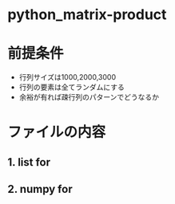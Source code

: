 # python_matrix-product
# 前提条件
- 行列サイズは1000,2000,3000
- 行列の要素は全てランダムにする
- 余裕が有れば疎行列のパターンでどうなるか

# ファイルの内容
## 1. list for
## 2. numpy for
